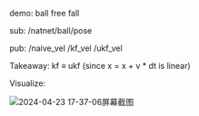 demo: ball free fall

sub: /natnet/ball/pose

pub: /naive_vel /kf_vel /ukf_vel

Takeaway: kf ≡ ukf (since x = x + v * dt is linear)

Visualize:

![2024-04-23 17-37-06屏幕截图](https://github.com/JJJJJllll/ukf/assets/117176940/d58730f7-9d4d-4c27-87c5-21181a064c2b)
